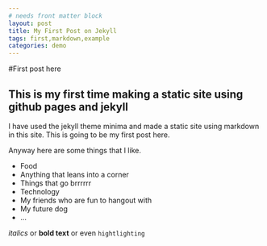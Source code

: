 ```yaml
---
# needs front matter block
layout: post
title: My First Post on Jekyll
tags: first,markdown,example
categories: demo
---
```


#First post here
## This is my first time making a static site using github pages and jekyll 
I have used the jekyll theme minima and made a static site using markdown in this site.
This is going to be my first post here.

Anyway here are some things that I like.
 - Food
 - Anything that leans into a corner
 - Things that go brrrrrr
 - Technology
 - My friends who are fun to hangout with
 - My future dog
 - ...

*italics* or **bold text** or even `hightlighting`

